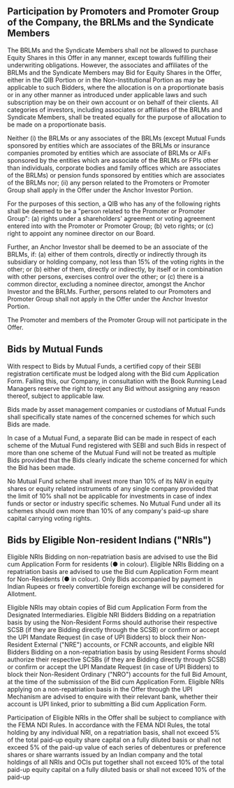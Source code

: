 ## Participation by Promoters and Promoter Group of the Company, the BRLMs and the Syndicate Members

The BRLMs and the Syndicate Members shall not be allowed to purchase Equity Shares in this Offer in any manner, except towards fulfilling their underwriting obligations. However, the associates and affiliates of the BRLMs and the Syndicate Members may Bid for Equity Shares in the Offer, either in the QIB Portion or in the Non-Institutional Portion as may be applicable to such Bidders, where the allocation is on a proportionate basis or in any other manner as introduced under applicable laws and such subscription may be on their own account or on behalf of their clients. All categories of investors, including associates or affiliates of the BRLMs and Syndicate Members, shall be treated equally for the purpose of allocation to be made on a proportionate basis.

Neither (i) the BRLMs or any associates of the BRLMs (except Mutual Funds sponsored by entities which are associates of the BRLMs or insurance companies promoted by entities which are associate of BRLMs or AIFs sponsored by the entities which are associate of the BRLMs or FPIs other than individuals, corporate bodies and family offices which are associates of the BRLMs) or pension funds sponsored by entities which are associates of the BRLMs nor; (ii) any person related to the Promoters or Promoter Group shall apply in the Offer under the Anchor Investor Portion.

For the purposes of this section, a QIB who has any of the following rights shall be deemed to be a "person related to the Promoter or Promoter Group": (a) rights under a shareholders' agreement or voting agreement entered into with the Promoter or Promoter Group; (b) veto rights; or (c) right to appoint any nominee director on our Board.

Further, an Anchor Investor shall be deemed to be an associate of the BRLMs, if: (a) either of them controls, directly or indirectly through its subsidiary or holding company, not less than 15% of the voting rights in the other; or (b) either of them, directly or indirectly, by itself or in combination with other persons, exercises control over the other; or (c) there is a common director, excluding a nominee director, amongst the Anchor Investor and the BRLMs. Further, persons related to our Promoters and Promoter Group shall not apply in the Offer under the Anchor Investor Portion.

The Promoter and members of the Promoter Group will not participate in the Offer.

## Bids by Mutual Funds

With respect to Bids by Mutual Funds, a certified copy of their SEBI registration certificate must be lodged along with the Bid cum Application Form. Failing this, our Company, in consultation with the Book Running Lead Managers reserve the right to reject any Bid without assigning any reason thereof, subject to applicable law.

Bids made by asset management companies or custodians of Mutual Funds shall specifically state names of the concerned schemes for which such Bids are made.

In case of a Mutual Fund, a separate Bid can be made in respect of each scheme of the Mutual Fund registered with SEBI and such Bids in respect of more than one scheme of the Mutual Fund will not be treated as multiple Bids provided that the Bids clearly indicate the scheme concerned for which the Bid has been made.

No Mutual Fund scheme shall invest more than 10% of its NAV in equity shares or equity related instruments of any single company provided that the limit of 10% shall not be applicable for investments in case of index funds or sector or industry specific schemes. No Mutual Fund under all its schemes should own more than 10% of any company's paid-up share capital carrying voting rights.

## Bids by Eligible Non-resident Indians ("NRIs")

Eligible NRIs Bidding on non-repatriation basis are advised to use the Bid cum Application Form for residents (● in colour). Eligible NRIs Bidding on a repatriation basis are advised to use the Bid cum Application Form meant for Non-Residents (● in colour). Only Bids accompanied by payment in Indian Rupees or freely convertible foreign exchange will be considered for Allotment.

Eligible NRIs may obtain copies of Bid cum Application Form from the Designated Intermediaries. Eligible NRI Bidders Bidding on a repatriation basis by using the Non-Resident Forms should authorise their respective SCSB (if they are Bidding directly through the SCSB) or confirm or accept the UPI Mandate Request (in case of UPI Bidders) to block their Non-Resident External ("NRE") accounts, or FCNR accounts, and eligible NRI Bidders Bidding on a non-repatriation basis by using Resident Forms should authorize their respective SCSBs (if they are Bidding directly through SCSB) or confirm or accept the UPI Mandate Request (in case of UPI Bidders) to block their Non-Resident Ordinary ("NRO") accounts for the full Bid Amount, at the time of the submission of the Bid cum Application Form. Eligible NRIs applying on a non-repatriation basis in the Offer through the UPI Mechanism are advised to enquire with their relevant bank, whether their account is UPI linked, prior to submitting a Bid cum Application Form.

Participation of Eligible NRIs in the Offer shall be subject to compliance with the FEMA NDI Rules. In accordance with the FEMA NDI Rules, the total holding by any individual NRI, on a repatriation basis, shall not exceed 5% of the total paid-up equity share capital on a fully diluted basis or shall not exceed 5% of the paid-up value of each series of debentures or preference shares or share warrants issued by an Indian company and the total holdings of all NRIs and OCIs put together shall not exceed 10% of the total paid-up equity capital on a fully diluted basis or shall not exceed 10% of the paid-up